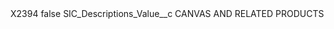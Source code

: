 <?xml version="1.0" encoding="UTF-8"?>
<CustomMetadata xmlns="http://soap.sforce.com/2006/04/metadata" xmlns:xsi="http://www.w3.org/2001/XMLSchema-instance" xmlns:xsd="http://www.w3.org/2001/XMLSchema">
    <label>X2394</label>
    <protected>false</protected>
    <values>
        <field>SIC_Descriptions_Value__c</field>
        <value xsi:type="xsd:string">CANVAS AND RELATED PRODUCTS</value>
    </values>
</CustomMetadata>
